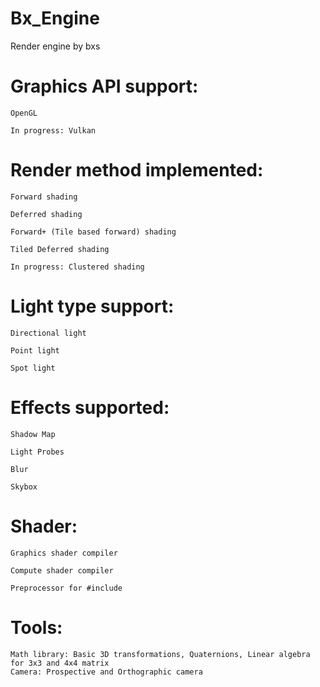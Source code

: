 # Bx_Engine
Render engine by bxs

# Graphics API support:
```
OpenGL

In progress: Vulkan
```
# Render method implemented:
```
Forward shading

Deferred shading

Forward+ (Tile based forward) shading

Tiled Deferred shading

In progress: Clustered shading
```
# Light type support:
```
Directional light

Point light

Spot light
```
# Effects supported:
```
Shadow Map

Light Probes

Blur

Skybox
```

# Shader:
```
Graphics shader compiler

Compute shader compiler

Preprocessor for #include
```

# Tools:
```
Math library: Basic 3D transformations, Quaternions, Linear algebra for 3x3 and 4x4 matrix
Camera: Prospective and Orthographic camera
```
